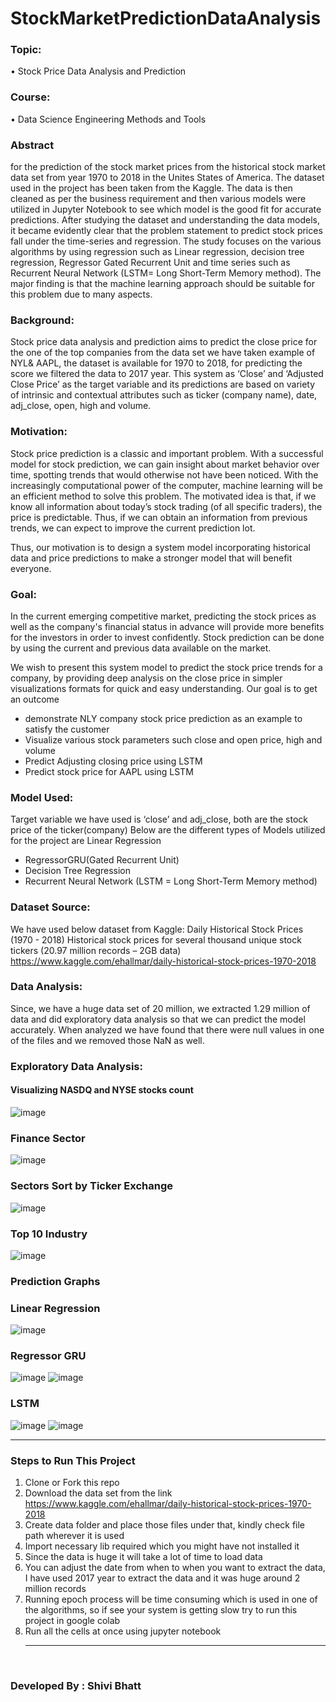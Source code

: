 # StockMarketPredictionDataAnalysis

### Topic:
•	Stock Price Data Analysis and Prediction

### Course:
•	Data Science Engineering Methods and Tools


### Abstract
for the prediction of the stock market prices from the historical stock market data set from year 1970 to 2018 in the Unites States of America.
The dataset used in the project has been taken from the Kaggle. The data is then cleaned as per the business requirement and then various models were utilized in Jupyter Notebook to see which model is the good fit for accurate predictions.
After studying the dataset and understanding the data models, it became evidently clear that the problem statement to predict stock prices fall under the time-series and regression. The study focuses on the various algorithms by using regression such as Linear regression, decision tree regression, Regressor Gated Recurrent Unit and time series such as Recurrent Neural Network (LSTM= Long Short-Term Memory method).
The major finding is that the machine learning approach should be suitable for this problem due to many aspects.



### Background:
Stock price data analysis and prediction aims to predict the close price for the one of the top companies from the data set we have taken example of NYL& AAPL, the dataset is available for 1970 to 2018, for predicting the score we filtered the data to 2017 year. This system as ‘Close’ and ‘Adjusted Close Price’ as the target variable and its predictions are based on variety of intrinsic and contextual attributes such as ticker (company name), date, adj_close, open, high and volume.

### Motivation:
Stock price prediction is a classic and important problem. With a successful model for stock prediction, we can gain insight about market behavior over time, spotting trends that would otherwise not have been noticed. With the increasingly computational power of the computer, machine learning will be an efficient method to solve this problem. 
The motivated idea is that, if we know all information about today’s stock trading (of all specific traders), the price is predictable. Thus, if we can obtain an information from previous trends, we can expect to improve the current prediction lot.

Thus, our motivation is to design a system model incorporating historical data and price predictions to make a stronger model that will benefit everyone.
### Goal:
In the current emerging competitive market, predicting the stock prices as well as the company's financial status in advance will provide more benefits for the investors in order to invest confidently. Stock prediction can be done by using the current and previous data available on the market.

We wish to present this system model to predict the stock price trends for a company, by providing deep analysis on the close price in simpler visualizations formats for quick and easy understanding. Our goal is to get an outcome 
- demonstrate NLY company stock price prediction as an example to satisfy the customer
- Visualize various stock parameters such close and open price, high and volume
- Predict Adjusting closing price using LSTM
- Predict stock price for AAPL using LSTM




### Model Used:
Target variable we have used is ‘close’ and adj_close, both are the stock price of the ticker(company)
Below are the different types of Models utilized for the project are
Linear Regression
-	RegressorGRU(Gated Recurrent Unit)
-	Decision Tree Regression
-	Recurrent Neural Network (LSTM = Long Short-Term Memory method) 


### Dataset Source:
We have used below dataset from Kaggle:
Daily Historical Stock Prices (1970 - 2018) Historical stock prices for several thousand unique stock tickers (20.97 million records – 2GB data)
https://www.kaggle.com/ehallmar/daily-historical-stock-prices-1970-2018




### Data Analysis:
Since, we have a huge data set of 20 million, we extracted 1.29 million of data and did exploratory data analysis so that we can predict the model accurately. When analyzed we have found that there were null values in one of the files and we removed those NaN as well.

### Exploratory Data Analysis:

  #### Visualizing NASDQ and NYSE stocks count

![image](https://user-images.githubusercontent.com/25372409/117930028-58e11180-b2b2-11eb-9334-b2f51f714992.png)

  ### Finance Sector
![image](https://user-images.githubusercontent.com/25372409/117930046-5ed6f280-b2b2-11eb-9ecb-d3ece462903c.png)

  ### Sectors Sort by Ticker Exchange
  ![image](https://user-images.githubusercontent.com/25372409/117930150-8037de80-b2b2-11eb-8c94-4d73368ec811.png)

  ### Top 10 Industry
  ![image](https://user-images.githubusercontent.com/25372409/117930209-9180eb00-b2b2-11eb-90fd-0a197e9cb45f.png)
### Prediction Graphs

  ### Linear Regression 
  ![image](https://user-images.githubusercontent.com/25372409/117930282-a65d7e80-b2b2-11eb-89cf-66493c0ee684.png)
  
  ### Regressor GRU
  ![image](https://user-images.githubusercontent.com/25372409/117930334-b70df480-b2b2-11eb-896a-3814b1f30921.png)
![image](https://user-images.githubusercontent.com/25372409/117930371-c0975c80-b2b2-11eb-9b53-bbbe7104844a.png)

  ### LSTM 
  ![image](https://user-images.githubusercontent.com/25372409/117930455-dc026780-b2b2-11eb-8495-4eee80b2f1f8.png)
![image](https://user-images.githubusercontent.com/25372409/117930463-df95ee80-b2b2-11eb-98b2-bb9a40e64172.png) <hr>



### Steps to Run This Project  <br>
1. Clone or Fork this repo<br>
2. Download the data set from the link https://www.kaggle.com/ehallmar/daily-historical-stock-prices-1970-2018 <br>
3. Create data folder and place those files under that, kindly check file path wherever it is used <br>
4. Import necessary lib required which you might have not installed it <br>
5. Since the data is huge it will take a lot of time to load data <br>
6. You can adjust the date from when to when you want to extract the data, I have used 2017 year to extract the data and it was huge around 2 million records <br>
7. Running epoch process will be time consuming which is used in one of the algorithms, so if see your system is getting slow try to run this project in google colab <br>
8. Run all the cells at once using jupyter notebook <hr> <br>

### Developed By : Shivi Bhatt





